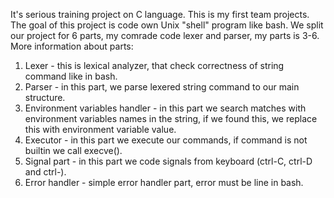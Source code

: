 It's serious training project on C language. This is my first team projects. The goal of this project is code own Unix "shell" program like bash. We split our project for 6 parts, my comrade code lexer and parser, my parts is 3-6. More information about parts: 
1) Lexer - this is lexical analyzer, that check correctness of string command like in bash.
2) Parser - in this part, we parse lexered string command to our main structure.
3) Environment variables handler - in this part we search matches with environment variables names in the string, if we found this, we replace this with environment variable value.
4) Executor - in this part we execute our commands, if command is not builtin we call execve().
5) Signal part - in this part we code signals from keyboard (ctrl-C, ctrl-D and ctrl-\).
6) Error handler - simple error handler part, error must be line in bash.
